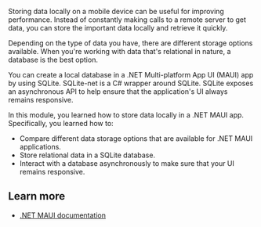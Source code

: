 Storing data locally on a mobile device can be useful for improving performance. Instead of constantly making calls to a remote server to get data, you can store the important data locally and retrieve it quickly.

Depending on the type of data you have, there are different storage options available. When you're working with data that's relational in nature, a database is the best option.

You can create a local database in a .NET Multi-platform App UI (MAUI) app by using SQLite. SQLite-net is a C# wrapper around SQLite. SQLite exposes an asynchronous API to help ensure that the application's UI always remains responsive.

In this module, you learned how to store data locally in a .NET MAUI app. Specifically, you learned how to:

- Compare different data storage options that are available for .NET MAUI applications.
- Store relational data in a SQLite database.
- Interact with a database asynchronously to make sure that your UI remains responsive.

## Learn more

- [.NET MAUI documentation](/dotnet/maui/)
